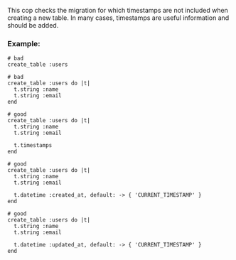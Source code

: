 This cop checks the migration for which timestamps are not included
when creating a new table.
In many cases, timestamps are useful information and should be added.

### Example:
    # bad
    create_table :users

    # bad
    create_table :users do |t|
      t.string :name
      t.string :email
    end

    # good
    create_table :users do |t|
      t.string :name
      t.string :email

      t.timestamps
    end

    # good
    create_table :users do |t|
      t.string :name
      t.string :email

      t.datetime :created_at, default: -> { 'CURRENT_TIMESTAMP' }
    end

    # good
    create_table :users do |t|
      t.string :name
      t.string :email

      t.datetime :updated_at, default: -> { 'CURRENT_TIMESTAMP' }
    end